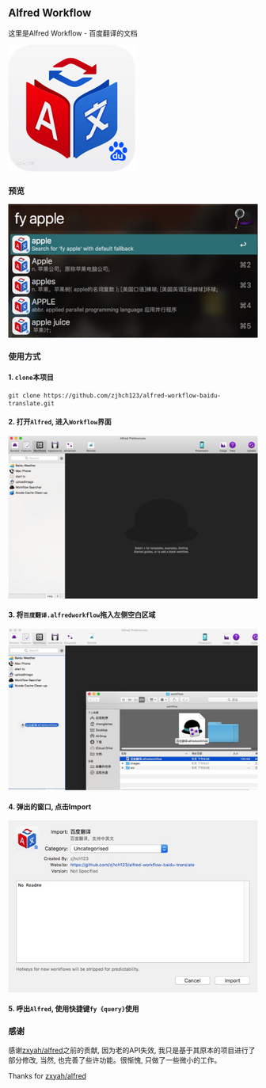 ## Alfred Workflow

这里是Alfred Workflow - 百度翻译的文档

![icon](https://raw.githubusercontent.com/zjhch123/alfred-workflow-baidu-translate/master/images/icon.png)

### 预览
![preview](https://raw.githubusercontent.com/zjhch123/alfred-workflow-baidu-translate/master/images/preview.jpg)

### 使用方式
#### 1. `clone`本项目
```
git clone https://github.com/zjhch123/alfred-workflow-baidu-translate.git
```

#### 2. 打开`Alfred`, 进入`Workflow`界面

![step1](https://raw.githubusercontent.com/zjhch123/alfred-workflow-baidu-translate/master/images/step-1.jpg)

#### 3. 将`百度翻译.alfredworkflow`拖入左侧空白区域

![step2](https://raw.githubusercontent.com/zjhch123/alfred-workflow-baidu-translate/master/images/step-2.jpg)

#### 4. 弹出的窗口, 点击Import

![step3](https://raw.githubusercontent.com/zjhch123/alfred-workflow-baidu-translate/master/images/step-3.jpg)

#### 5. 呼出`Alfred`, 使用快捷键`fy {query}`使用

### 感谢
感谢[zxyah/alfred](https://github.com/zxyah/alfred)之前的贡献, 因为老的API失效, 我只是基于其原本的项目进行了部分修改, 当然, 也完善了些许功能。很惭愧, 只做了一些微小的工作。

Thanks for [zxyah/alfred](https://github.com/zxyah/alfred)